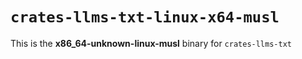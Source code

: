 # `crates-llms-txt-linux-x64-musl`

This is the **x86_64-unknown-linux-musl** binary for `crates-llms-txt`
